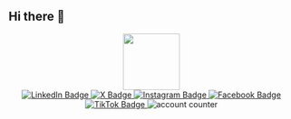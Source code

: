 ## Hi there 👋

<div id="header" align="center">
  <img src="https://media.giphy.com/media/v1.Y2lkPTc5MGI3NjExb282N3h2cWlwaHd6ZW1yM3g3MXE0NWw0YWh1enJtdDZxbHZjN3R0NSZlcD12MV9pbnRlcm5hbF9naWZfYnlfaWQmY3Q9Zw/3oKIPnAiaMCws8nOsE/giphy.gif" width="100"/>
</div>

<div id="badges" align="center">
  <a href="https://www.linkedin.com/in/supawit-sang/" target="_blank">
    <img src="https://img.shields.io/badge/LinkedIn-blue?style=for-the-badge&logo=linkedin&logoColor=white" alt="LinkedIn Badge"/>
  </a>
  <a href="https://x.com/supanile" target="_blank"> 
    <img src="https://img.shields.io/badge/X-000000?style=for-the-badge&logo=x&logoColor=white" alt="X Badge"/>
  </a>
  <a href="https://www.instagram.com/revernire/" target="_blank">
    <img src="https://img.shields.io/badge/Instagram-E4405F?style=for-the-badge&logo=instagram&logoColor=white" alt="Instagram Badge"/>
  </a>
  <a href="https://www.facebook.com/nnninenoiz" target="_blank">
    <img src="https://img.shields.io/badge/Facebook-1877F2?style=for-the-badge&logo=facebook&logoColor=white" alt="Facebook Badge"/>
  </a>
  <a href="https://www.tiktok.com/@supawitsaeng" target="_blank">
    <img src="https://img.shields.io/badge/TikTok-000000?style=for-the-badge&logo=tiktok&logoColor=white" alt="TikTok Badge"/>
  </a>
  <img src="https://komarev.com/ghpvc/?username=supanile&style=flat-square&color=blue" alt="account counter"/>
</div>


<!--
**supanile/supanile** is a ✨ _special_ ✨ repository because its `README.md` (this file) appears on your GitHub profile.

Here are some ideas to get you started:

- 🔭 I’m currently working on ...
- 🌱 I’m currently learning ...
- 👯 I’m looking to collaborate on ...
- 🤔 I’m looking for help with ...
- 💬 Ask me about ...
- 📫 How to reach me: ...
- 😄 Pronouns: ...
- ⚡ Fun fact: ...
-->
